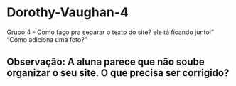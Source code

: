 # Dorothy-Vaughan-4
Grupo 4 - Como faço pra separar o texto do site? ele tá ficando junto!” “Como adiciona uma foto?”
## Observação:  A aluna parece que não soube organizar o seu site. O que precisa ser corrigido?
